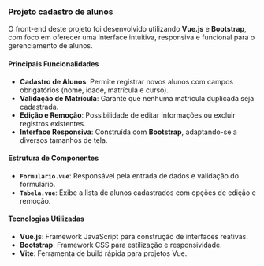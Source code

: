 ### **Projeto cadastro de alunos**

O front-end deste projeto foi desenvolvido utilizando **Vue.js** e **Bootstrap**, com foco em oferecer uma interface intuitiva, responsiva e funcional para o gerenciamento de alunos.

#### **Principais Funcionalidades**
- **Cadastro de Alunos**: Permite registrar novos alunos com campos obrigatórios (nome, idade, matrícula e curso).  
- **Validação de Matrícula**: Garante que nenhuma matrícula duplicada seja cadastrada.  
- **Edição e Remoção**: Possibilidade de editar informações ou excluir registros existentes.  
- **Interface Responsiva**: Construída com **Bootstrap**, adaptando-se a diversos tamanhos de tela.

#### **Estrutura de Componentes**
- **`Formulario.vue`**: Responsável pela entrada de dados e validação do formulário.  
- **`Tabela.vue`**: Exibe a lista de alunos cadastrados com opções de edição e remoção.  

#### **Tecnologias Utilizadas**
- **Vue.js**: Framework JavaScript para construção de interfaces reativas.  
- **Bootstrap**: Framework CSS para estilização e responsividade.  
- **Vite**: Ferramenta de build rápida para projetos Vue.
